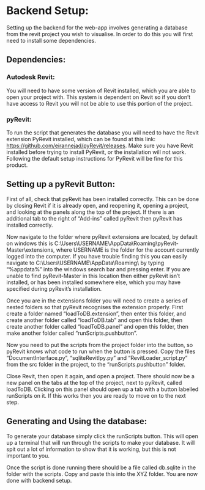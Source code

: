 # Backend Setup:

Setting up the backend for the web-app involves generating a database from the revit project you wish to visualise. In order to do this you will first need to install some dependencies.

## Dependencies:
### Autodesk Revit:

You will need to have some version of Revit installed, which you are able to open your project with. This system is dependent on Revit so if you don’t have access to Revit you will not be able to use this portion of the project.

### pyRevit:

To run the script that generates the database you will need to have the Revit extension PyRevit installed, which can be found at this link: https://github.com/eirannejad/pyRevit/releases. Make sure you have Revit installed before trying to install PyRevit, or the installation will not work. Following the default setup instructions for PyRevit will be fine for this product.

## Setting up a pyRevit Button:
First of all, check that pyRevit has been installed correctly. This can be done by closing Revit if it is already open, and reopening it, opening a project, and looking at the panels along the top of the project. If there is an additional tab to the right of “Add-ins” called pyRevit then pyRevit has installed correctly.

Now navigate to the folder where pyRevit extensions are located, by default on windows this is C:\Users\USERNAME\AppData\Roaming\pyRevit-Master\extensions, where USERNAME is the folder for the account currently logged into the computer. If you have trouble finding this you can easily navigate to C:\Users\USERNAME\AppData\Roaming\ by typing “%appdata%” into the windows search bar and pressing enter. If you are unable to find pyRevit-Master in this location then either pyRevit isn’t installed, or has been installed somewhere else, which you may have specified during pyRevit’s installation.

Once you are in the extensions folder you will need to create a series of nested folders so that pyRevit recognises the extension properly. First create a folder named “loadToDB.extension”, then enter this folder, and create another folder called “loadToDB.tab” and open this folder, then create another folder called “loadToDB.panel” and open this folder, then make another folder called “runScripts.pushbutton”.

Now you need to put the scripts from the project folder into the button, so pyRevit knows what code to run when the button is pressed. Copy the files “DocumentInterface.py”, “sqliteRevitIpy.py” and “RevitLoader_script.py” from the src folder in the project, to the “runScripts.pushbutton” folder. 

Close Revit, then open it again, and open a project. There should now be a new panel on the tabs at the top of the project, next to pyRevit, called loadToDB. Clicking on this panel should open up a tab with a button labelled runScripts on it. If this works then you are ready to move on to the next step.

## Generating and Using the database:
To generate your database simply click the runScripts button. This will open up a terminal that will run through the scripts to make your database. It will spit out a lot of information to show that it is working, but this is not important to you.

Once the script is done running there should be a file called db.sqlite in the folder with the scripts. Copy and paste this into the XYZ folder. You are now done with backend setup.


